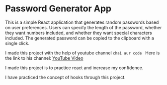 # Password Generator App

This is a simple React application that generates random passwords based on user preferences. Users can specify the length of the password, whether they want numbers included, and whether they want special characters included. The generated password can be copied to the clipboard with a single click.


I made this project with the help of youtube channel `chai aur code ` Here is the link to his channel: [YouTube Video](https://www.youtube.com/@chaiaurcode)

I made this  project is to practice react and increase my confidence.

I have practiced the concept of hooks through this project. 
